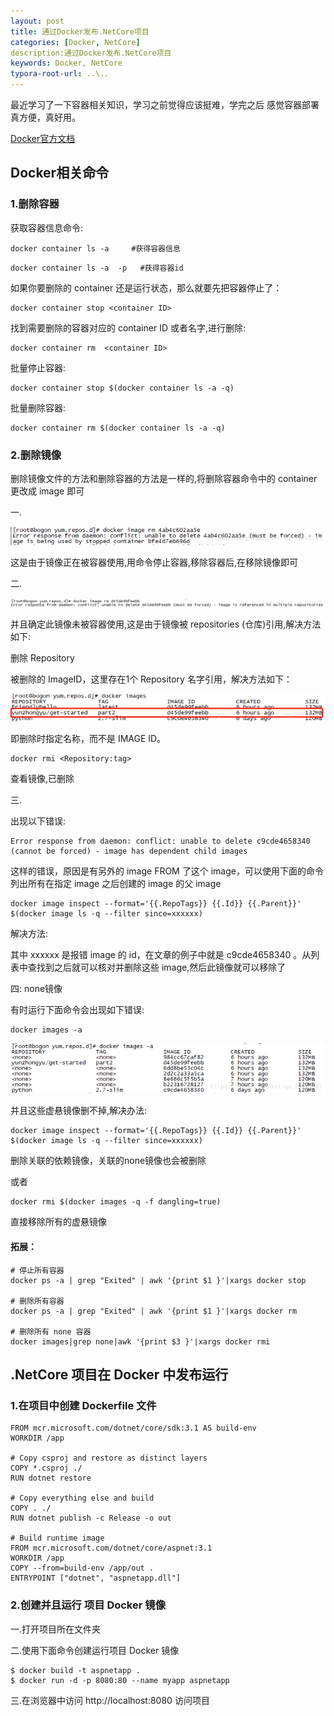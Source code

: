 ```yaml
---
layout: post
title: 通过Docker发布.NetCore项目
categories: [Docker, NetCore]
description:通过Docker发布.NetCore项目
keywords: Docker, NetCore
typora-root-url: ..\..
---
```


最近学习了一下容器相关知识，学习之前觉得应该挺难，学完之后 感觉容器部署真方便，真好用。

 [Docker官方文档](https://docs.docker.com/)

## Docker相关命令

### 1.删除容器

获取容器信息命令:

```
docker container ls -a     #获得容器信息
```

```
docker container ls -a  -p   #获得容器id
```

如果你要删除的 container 还是运行状态，那么就要先把容器停止了：

```
docker container stop <container ID>
```

找到需要删除的容器对应的  container ID 或者名字,进行删除:

```
docker container rm  <container ID>
```

批量停止容器:

```
docker container stop $(docker container ls -a -q)
```

批量删除容器:

```
docker container rm $(docker container ls -a -q)
```

### 2.删除镜像

删除镜像文件的方法和删除容器的方法是一样的,将删除容器命令中的 container 更改成 image 即可

一.

![](/images/blog/Docker/dockererro1.png)

这是由于镜像正在被容器使用,用命令停止容器,移除容器后,在移除镜像即可

二.

![](/images/blog/Docker/dockererro2.png)

并且确定此镜像未被容器使用,这是由于镜像被 repositories (仓库)引用,解决方法如下:

删除 Repository

被删除的 ImageID，这里存在1个 Repository 名字引用，解决方法如下：

![](/images/blog/Docker/dockererro3.png)

即删除时指定名称，而不是 IMAGE ID。

```
docker rmi <Repository:tag>
```

查看镜像,已删除

三.

出现以下错误:

```
Error response from daemon: conflict: unable to delete c9cde4658340 (cannot be forced) - image has dependent child images
```

这样的错误，原因是有另外的 image FROM 了这个 image，可以使用下面的命令列出所有在指定 image 之后创建的 image 的父 image

```
docker image inspect --format='{{.RepoTags}} {{.Id}} {{.Parent}}' $(docker image ls -q --filter since=xxxxxx)
```

解决方法:

其中 xxxxxx 是报错 image 的 id，在文章的例子中就是 c9cde4658340 。从列表中查找到之后就可以核对并删除这些 image,然后此镜像就可以移除了

四:  none镜像

有时运行下面命令会出现如下错误:

```
docker images -a
```

![](/images/blog/Docker/dockererro4.png)

并且这些虚悬镜像删不掉,解决办法:

```
docker image inspect --format='{{.RepoTags}} {{.Id}} {{.Parent}}' $(docker image ls -q --filter since=xxxxxx)
```

删除关联的依赖镜像，关联的none镜像也会被删除

或者

```
docker rmi $(docker images -q -f dangling=true)
```

直接移除所有的虚悬镜像

#### 拓展：

```
# 停止所有容器
docker ps -a | grep "Exited" | awk '{print $1 }'|xargs docker stop
 
# 删除所有容器
docker ps -a | grep "Exited" | awk '{print $1 }'|xargs docker rm
 
# 删除所有 none 容器
docker images|grep none|awk '{print $3 }'|xargs docker rmi

```

## .NetCore 项目在 Docker 中发布运行

### 1.在项目中创建 Dockerfile 文件

```
FROM mcr.microsoft.com/dotnet/core/sdk:3.1 AS build-env
WORKDIR /app

# Copy csproj and restore as distinct layers
COPY *.csproj ./
RUN dotnet restore

# Copy everything else and build
COPY . ./
RUN dotnet publish -c Release -o out

# Build runtime image
FROM mcr.microsoft.com/dotnet/core/aspnet:3.1
WORKDIR /app
COPY --from=build-env /app/out .
ENTRYPOINT ["dotnet", "aspnetapp.dll"]
```

### 2.创建并且运行 项目 Docker 镜像

一.打开项目所在文件夹

二.使用下面命令创建运行项目 Docker 镜像

```
$ docker build -t aspnetapp .
$ docker run -d -p 8080:80 --name myapp aspnetapp
```

三.在浏览器中访问 http://localhost:8080 访问项目